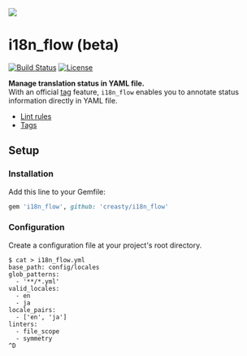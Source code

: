 ![](https://user-images.githubusercontent.com/1695538/36350808-d0cf8afe-14e1-11e8-8afb-34a316f98f80.png)

i18n_flow (beta)
================

[![Build Status](https://travis-ci.org/creasty/i18n_flow.svg?branch=master)](https://travis-ci.org/creasty/i18n_flow)
[![License](https://img.shields.io/github/license/creasty/i18n_flow.svg)](./LICENSE)

**Manage translation status in YAML file.**  
With an official [tag](http://www.yaml.org/spec/1.2/spec.html#id2784064) feature, `i18n_flow` enables you to annotate status information directly in YAML file.

- [Lint rules](./doc/rules.md)
- [Tags](./doc/tags.md)


Setup
-----

### Installation

Add this line to your Gemfile:

```ruby
gem 'i18n_flow', github: 'creasty/i18n_flow'
```

### Configuration

Create a configuration file at your project's root directory.

```sh-session
$ cat > i18n_flow.yml
base_path: config/locales
glob_patterns:
  - '**/*.yml'
valid_locales:
  - en
  - ja
locale_pairs:
  - ['en', 'ja']
linters:
  - file_scope
  - symmetry
^D
```
